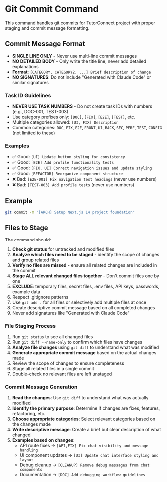 # Git Commit Command

This command handles git commits for TutorConnect project with proper staging and commit message formatting.

## Commit Message Format
- **SINGLE LINE ONLY** - Never use multi-line commit messages
- **NO DETAILED BODY** - Only write the title line, never add detailed explanations
- **Format**: `[CATEGORY, CATEGORY2, ...] Brief description of change`
- **NO SIGNATURES**: Do not include "Generated with Claude Code" or similar signatures

### Task ID Guidelines
- **NEVER USE TASK NUMBERS** - Do not create task IDs with numbers (e.g., DOC-001, TEST-003)
- Use category prefixes only: `[DOC]`, `[FIX]`, `[E2E]`, `[TEST]`, etc.
- Multiple categories allowed: `[UI, FIX] Description`
- Common categories: `DOC`, `FIX`, `E2E`, `FRONT`, `UI`, `BACK`, `SEC`, `PERF`, `TEST`, `CONFIG` (not limited to these)

### Examples
- ✅ Good: `[UI] Update button styling for consistency`
- ✅ Good: `[E2E] Add profile functionality tests`
- ✅ Good: `[FIX, UI] Correct navigation issues and update styling`
- ✅ Good: `[REFACTOR] Reorganize component structure`
- ❌ Bad: `[E2E-001] Fix navigation test headings` (never use numbers)
- ❌ Bad: `[TEST-003] Add profile tests` (never use numbers)

## Example
```bash
git commit -m "[ARCH] Setup Next.js 14 project foundation"
```

## Files to Stage
The command should:
1. **Check git status** for untracked and modified files
2. **Analyze which files need to be staged** - identify the scope of changes and group related files
3. **Verify no files are missed** - ensure all related changes are included in the commit
4. **Stage ALL relevant changed files together** - Don't commit files one by one
5. **EXCLUDE**: temporary files, secret files, .env files, API keys, passwords, example data
6. Respect .gitignore patterns
7. Use `git add .` for all files or selectively add multiple files at once
8. Create descriptive commit message based on all completed changes
9. Never add signatures like "Generated with Claude Code"

### File Staging Process
1. Run `git status` to see all changed files
2. Run `git diff --name-only` to confirm which files have changes
3. **Analyze file changes** using `git diff` to understand what was modified
4. **Generate appropriate commit message** based on the actual changes made
5. Review the scope of changes to ensure completeness
6. Stage all related files in a single commit
7. Double-check no relevant files are left unstaged

### Commit Message Generation
1. **Read the changes**: Use `git diff` to understand what was actually modified
2. **Identify the primary purpose**: Determine if changes are fixes, features, refactoring, etc.
3. **Choose appropriate categories**: Select relevant categories based on the changes made
4. **Write descriptive message**: Create a brief but clear description of what changed
5. **Examples based on changes**:
   - API route fixes → `[API,FIX] Fix chat visibility and message handling`
   - UI component updates → `[UI] Update chat interface styling and layout`
   - Debug cleanup → `[CLEANUP] Remove debug messages from chat components`
   - Documentation → `[DOC] Add debugging workflow guidelines`